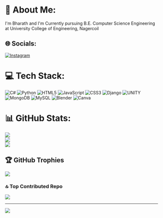 # 💫 About Me:
I'm Bharath and I'm Currently pursuing B.E. Computer Science Engineering at University College of Engineering, Nagercoil


## 🌐 Socials:
[![Instagram](https://img.shields.io/badge/Instagram-%23E4405F.svg?logo=Instagram&logoColor=white)](https://instagram.com/_bharath.l.s_) 

# 💻 Tech Stack:
![C#](https://img.shields.io/badge/c%23-%23239120.svg?style=plastic&logo=c-sharp&logoColor=white) ![Python](https://img.shields.io/badge/python-3670A0?style=plastic&logo=python&logoColor=ffdd54) ![HTML5](https://img.shields.io/badge/html5-%23E34F26.svg?style=plastic&logo=html5&logoColor=white) ![JavaScript](https://img.shields.io/badge/javascript-%23323330.svg?style=plastic&logo=javascript&logoColor=%23F7DF1E) ![CSS3](https://img.shields.io/badge/css3-%231572B6.svg?style=plastic&logo=css3&logoColor=white) ![Django](https://img.shields.io/badge/django-%23092E20.svg?style=plastic&logo=django&logoColor=white) ![UNITY](https://img.shields.io/badge/Unity-%2320232a.svg?style=plastic&logo=unity&logoColor=white) ![MongoDB](https://img.shields.io/badge/MongoDB-%234ea94b.svg?style=plastic&logo=mongodb&logoColor=white) ![MySQL](https://img.shields.io/badge/mysql-%2300f.svg?style=plastic&logo=mysql&logoColor=white) ![Blender](https://img.shields.io/badge/blender-%23F5792A.svg?style=plastic&logo=blender&logoColor=white) ![Canva](https://img.shields.io/badge/Canva-%2300C4CC.svg?style=plastic&logo=Canva&logoColor=white)
# 📊 GitHub Stats:
![](https://github-readme-stats.vercel.app/api?username=BharathLS007&theme=dark&hide_border=false&include_all_commits=false&count_private=false)<br/>
![](https://github-readme-streak-stats.herokuapp.com/?user=BharathLS007&theme=dark&hide_border=false)<br/>
![](https://github-readme-stats.vercel.app/api/top-langs/?username=BharathLS007&theme=dark&hide_border=false&include_all_commits=false&count_private=false&layout=compact)

## 🏆 GitHub Trophies
![](https://github-profile-trophy.vercel.app/?username=BharathLS007&theme=radical&no-frame=false&no-bg=true&margin-w=4)

### 🔝 Top Contributed Repo
![](https://github-contributor-stats.vercel.app/api?username=BharathLS007&limit=5&theme=dark&combine_all_yearly_contributions=true)

---
[![](https://visitcount.itsvg.in/api?id=BharathLS007&icon=0&color=0)](https://visitcount.itsvg.in)

<!-- Proudly created with GPRM ( https://gprm.itsvg.in ) -->
